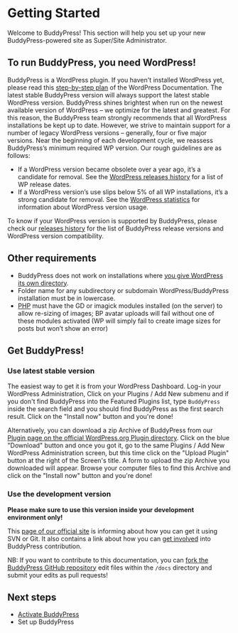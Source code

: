# Getting Started

Welcome to BuddyPress! This section will help you set up your new BuddyPress-powered site as Super/Site Administrator.

## To run BuddyPress, you need WordPress!

BuddyPress is a WordPress plugin. If you haven't installed WordPress yet, please read this [step-by-step plan](https://wordpress.org/documentation/article/get-started-with-wordpress/) of the WordPress Documentation. The latest stable BuddyPress version will always support the latest stable WordPress version. BuddyPress shines brightest when run on the newest available version of WordPress – we optimize for the latest and greatest. For this reason, the BuddyPress team strongly recommends that all WordPress installations be kept up to date. However, we strive to maintain support for a number of legacy WordPress versions – generally, four or five major versions. Near the beginning of each development cycle, we reassess BuddyPress’s minimum required WP version. Our rough guidelines are as follows:

- If a WordPress version became obsolete over a year ago, it’s a candidate for removal. See the [WordPress releases history](https://wordpress.org/news/category/releases/) for a list of WP release dates.
- If a WordPress version’s use slips below 5% of all WP installations, it’s a strong candidate for removal. See the [WordPress statistics](https://wordpress.org/about/stats/) for information about WordPress version usage.

To know if your WordPress version is supported by BuddyPress, please check our [releases history](https://codex.buddypress.org/releases/) for the list of BuddyPress release versions and WordPress version compatibility.

## Other requirements

- BuddyPress does not work on installations where [you give WordPress its own directory](https://wordpress.org/documentation/article/giving-wordpress-its-own-directory/).
- Folder name for any subdirectory or subdomain WordPress/BuddyPress installation must be in lowercase.
- [PHP](./php-version-support.md) must have the GD or imagick modules installed (on the server) to allow re-sizing of images; BP avatar uploads will fail without one of these modules activated (WP will simply fail to create image sizes for posts but won’t show an error)

## Get BuddyPress!

### Use latest stable version

The easiest way to get it is from your WordPress Dashboard. Log-in your WordPress Administration, Click on your Plugins / Add New submenu and if you don't find BuddyPress into the Featured Plugins list, type `BuddyPress` inside the search field and you should find BuddyPress as the first search result. Click on the "Install now" button and you're done!

Alternatively, you can download a zip Archive of BuddyPress from our [Plugin page on the official WordPress.org Plugin directory](https://wordpress.org/plugins/buddypress/). Click on the blue "Download" button and once you got it, go to the same Plugins / Add New WordPress Administration screen, but this time click on the "Upload Plugin" button at the right of the Screen's title. A form to upload the zip Archive you downloaded will appear. Browse your computer files to find this Archive and click on the "Install now" button and you're done!

### Use the development version

**Please make sure to use this version inside your development environment only!**

This [page of our official site](https://buddypress.org/download/) is informing about how you can get it using SVN or Git. It also contains a link about how you can [get involved](https://codex.buddypress.org/participate-and-contribute/) into BuddyPress contribution.

NB: If you want to contribute to this documentation, you can [fork the BuddyPress GitHub repository](https://github.com/buddypress/buddypress/fork) edit files within the `/docs` directory and submit your edits as pull requests!

## Next steps

- [Activate BuddyPress](./activate-buddypress.md)
- Set up BuddyPress
